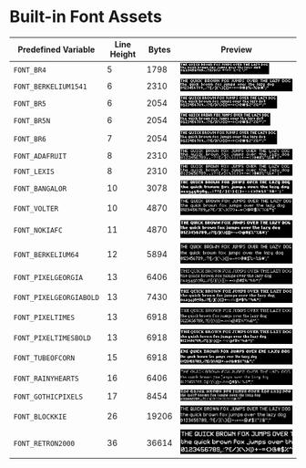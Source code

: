 # Built-in Font Assets
| Predefined Variable | Line Height | Bytes | Preview |
|---|---|---|---|
| `FONT_BR4` | 5 | 1798 | ![FONT_BR4](font_images/FONT_BR4.png) |
| `FONT_BERKELIUM1541` | 6 | 2310 | ![FONT_BERKELIUM1541](font_images/FONT_BERKELIUM1541.png) |
| `FONT_BR5` | 6 | 2054 | ![FONT_BR5](font_images/FONT_BR5.png) |
| `FONT_BR5N` | 6 | 2054 | ![FONT_BR5N](font_images/FONT_BR5N.png) |
| `FONT_BR6` | 7 | 2054 | ![FONT_BR6](font_images/FONT_BR6.png) |
| `FONT_ADAFRUIT` | 8 | 2310 | ![FONT_ADAFRUIT](font_images/FONT_ADAFRUIT.png) |
| `FONT_LEXIS` | 8 | 2310 | ![FONT_LEXIS](font_images/FONT_LEXIS.png) |
| `FONT_BANGALOR` | 10 | 3078 | ![FONT_BANGALOR](font_images/FONT_BANGALOR.png) |
| `FONT_VOLTER` | 10 | 4870 | ![FONT_VOLTER](font_images/FONT_VOLTER.png) |
| `FONT_NOKIAFC` | 11 | 4870 | ![FONT_NOKIAFC](font_images/FONT_NOKIAFC.png) |
| `FONT_BERKELIUM64` | 12 | 5894 | ![FONT_BERKELIUM64](font_images/FONT_BERKELIUM64.png) |
| `FONT_PIXELGEORGIA` | 13 | 6406 | ![FONT_PIXELGEORGIA](font_images/FONT_PIXELGEORGIA.png) |
| `FONT_PIXELGEORGIABOLD` | 13 | 7430 | ![FONT_PIXELGEORGIABOLD](font_images/FONT_PIXELGEORGIABOLD.png) |
| `FONT_PIXELTIMES` | 13 | 6918 | ![FONT_PIXELTIMES](font_images/FONT_PIXELTIMES.png) |
| `FONT_PIXELTIMESBOLD` | 13 | 6918 | ![FONT_PIXELTIMESBOLD](font_images/FONT_PIXELTIMESBOLD.png) |
| `FONT_TUBEOFCORN` | 15 | 6918 | ![FONT_TUBEOFCORN](font_images/FONT_TUBEOFCORN.png) |
| `FONT_RAINYHEARTS` | 16 | 6406 | ![FONT_RAINYHEARTS](font_images/FONT_RAINYHEARTS.png) |
| `FONT_GOTHICPIXELS` | 17 | 8454 | ![FONT_GOTHICPIXELS](font_images/FONT_GOTHICPIXELS.png) |
| `FONT_BLOCKKIE` | 26 | 19206 | ![FONT_BLOCKKIE](font_images/FONT_BLOCKKIE.png) |
| `FONT_RETRON2000` | 36 | 36614 | ![FONT_RETRON2000](font_images/FONT_RETRON2000.png) |
